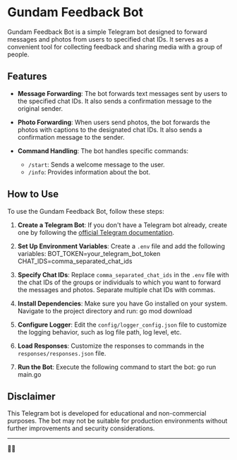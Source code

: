 # Gundam Feedback Bot

Gundam Feedback Bot is a simple Telegram bot designed to forward messages and photos from users to specified chat IDs. It serves as a convenient tool for collecting feedback and sharing media with a group of people.

## Features

- **Message Forwarding**: The bot forwards text messages sent by users to the specified chat IDs. It also sends a confirmation message to the original sender.

- **Photo Forwarding**: When users send photos, the bot forwards the photos with captions to the designated chat IDs. It also sends a confirmation message to the sender.

- **Command Handling**: The bot handles specific commands:
    - `/start`: Sends a welcome message to the user.
    - `/info`: Provides information about the bot.

## How to Use

To use the Gundam Feedback Bot, follow these steps:

1. **Create a Telegram Bot**: If you don't have a Telegram bot already, create one by following the [official Telegram documentation](https://core.telegram.org/bots#creating-a-new-bot).

2. **Set Up Environment Variables**: Create a `.env` file and add the following variables:
   BOT_TOKEN=your_telegram_bot_token
   CHAT_IDS=comma_separated_chat_ids

3. **Specify Chat IDs**: Replace `comma_separated_chat_ids` in the `.env` file with the chat IDs of the groups or individuals to which you want to forward the messages and photos. Separate multiple chat IDs with commas.

4. **Install Dependencies**: Make sure you have Go installed on your system. Navigate to the project directory and run:
   go mod download

5. **Configure Logger**: Edit the `config/logger_config.json` file to customize the logging behavior, such as log file path, log level, etc.

6. **Load Responses**: Customize the responses to commands in the `responses/responses.json` file.

7. **Run the Bot**: Execute the following command to start the bot:
   go run main.go


## Disclaimer

This Telegram bot is developed for educational and non-commercial purposes. The bot may not be suitable for production environments without further improvements and security considerations.

---

 🤖🚀
